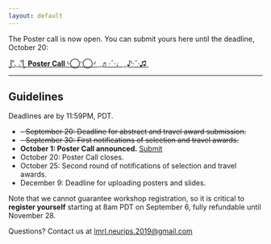 ```yaml
---
layout: default
---
```


The Poster call is now open. You can submit yours here until the deadline, October 20:

[⎦˚◡˚⎣  **Poster Call**   ᒡ◯ᵔ◯ᒢ  ¸¸♬·¯·♩¸¸♪·¯·♫¸](https://forms.gle/Unw7hamZEo8p5LrB9)

___

## Guidelines

Deadlines are by 11:59PM, PDT.

- ~~- September 20: Deadline for abstract and travel award submission.~~
- ~~- September 30: First notifications of selection and travel awards.~~
- **October 1: Poster Call announced.** [Submit](https://forms.gle/Unw7hamZEo8p5LrB9)
- October 20: Poster Call closes.
- October 25: Second round of notifications of selection and travel awards.
- December 9: Deadline for uploading posters and slides.

Note that we cannot guarantee workshop registration, so it is critical to **register yourself** starting at 8am PDT on September 6, fully refundable until November 28.

Questions? Contact us at <a href = "mailto: lmrl.neurips.2019@gmail.com">lmrl.neurips.2019@gmail.com</a>
